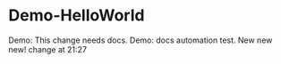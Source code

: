 # Demo-HelloWorld
Demo: This change needs docs.
Demo: docs automation test.
New new new!
change at 21:27
